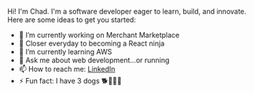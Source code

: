
Hi! I'm Chad. I'm a software developer eager to learn, build, and innovate.
Here are some ideas to get you started:

- 🔭 I’m currently working on Merchant Marketplace 
- 🥷 Closer everyday to becoming a React ninja
- 🌱 I’m currently learning AWS
- 💬 Ask me about web development...or running
- 📫 How to reach me: [LinkedIn](https://www.linkedin.com/in/chad-scanlon/)
- ⚡ Fun fact: I have 3 dogs 🐕🐕‍🦺🦮

